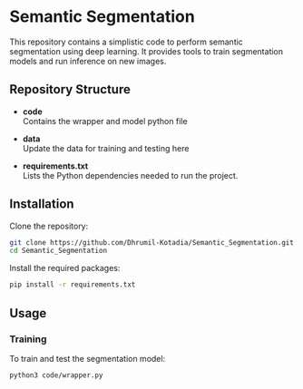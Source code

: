 # Semantic Segmentation

This repository contains a simplistic code to perform semantic segmentation using deep learning. It provides tools to train segmentation models and run inference on new images.

## Repository Structure

- **code**  
  Contains the wrapper and model python file

- **data**  
  Update the data for training and testing here

- **requirements.txt**  
  Lists the Python dependencies needed to run the project.


## Installation

Clone the repository:

```bash
git clone https://github.com/Dhrumil-Kotadia/Semantic_Segmentation.git
cd Semantic_Segmentation
```

Install the required packages:

```bash
pip install -r requirements.txt
```

## Usage

### Training

To train and test the segmentation model:

```bash
python3 code/wrapper.py
```